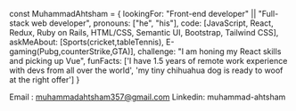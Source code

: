 const MuhammadAhtsham = {
  lookingFor: "Front-end developer" || "Full-stack web developer",
  pronouns: ["he", "his"],
  code: [JavaScript, React, Redux, Ruby on Rails, HTML/CSS, Semantic UI, Bootstrap, 
  Tailwind CSS],
  askMeAbout: [Sports(cricket,tableTennis), E-gaming(Pubg,counterStrike,GTA)],
  challenge: "I am honing my React skills and picking up Vue",
  funFacts: ['I have 1.5 years of remote work experience with devs 
  from all over the world', 
  'my tiny chihuahua dog is ready to woof at the right offer']
}

Email : muhammadahtsham357@gmail.com
Linkedin: muhammad-ahtsham
